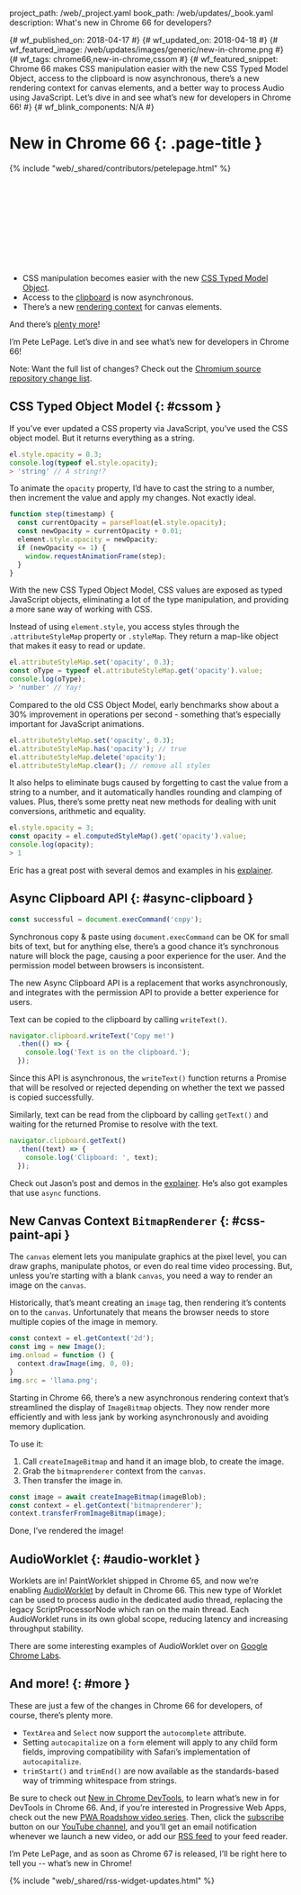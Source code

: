 project_path: /web/_project.yaml
book_path: /web/updates/_book.yaml
description: What's new in Chrome 66 for developers?

{# wf_published_on: 2018-04-17 #}
{# wf_updated_on: 2018-04-18 #}
{# wf_featured_image: /web/updates/images/generic/new-in-chrome.png #}
{# wf_tags: chrome66,new-in-chrome,cssom #}
{# wf_featured_snippet: Chrome 66 makes CSS manipulation easier with the new CSS Typed Model Object, access to the clipboard is now asynchronous, there’s a new rendering context for canvas elements, and a better way to process Audio using JavaScript. Let’s dive in and see what’s new for developers in Chrome 66! #}
{# wf_blink_components: N/A #}

# New in Chrome 66 {: .page-title }

{% include "web/_shared/contributors/petelepage.html" %}

<div class="clearfix"></div>

<div class="video-wrapper">
  <iframe class="devsite-embedded-youtube-video" data-video-id="hsfueop_Hb8"
          data-autohide="1" data-showinfo="0" frameborder="0" allowfullscreen>
  </iframe>
</div>

* CSS manipulation becomes easier with the new [CSS Typed Model Object](#cssom).
* Access to the [clipboard](#async-clipboard) is now asynchronous.
* There’s a new [rendering context](#css-paint-api) for canvas elements.

And there’s [plenty more](#more)!

I’m Pete LePage. Let’s dive in and see what’s new for developers in Chrome 66!

<div class="clearfix"></div>

Note: Want the full list of changes? Check out the
[Chromium source repository change list](https://chromium.googlesource.com/chromium/src/+log/65.0.3325.146..66.0.3359.116).


## CSS Typed Object Model {: #cssom }

If you’ve ever updated a CSS property via JavaScript, you’ve used the CSS
object model. But it returns everything as a string.

```javascript
el.style.opacity = 0.3;
console.log(typeof el.style.opacity);
> 'string' // A string!?
```

To animate the `opacity` property, I’d have to cast the string to a number,
then increment the value and apply my changes. Not exactly ideal.

```javascript
function step(timestamp) {
  const currentOpacity = parseFloat(el.style.opacity);
  const newOpacity = currentOpacity + 0.01;
  element.style.opacity = newOpacity;
  if (newOpacity <= 1) {
    window.requestAnimationFrame(step);
  }
}
```

With the new CSS Typed Object Model, CSS values are exposed as typed
JavaScript objects, eliminating a lot of the type manipulation, and providing
a more sane way of working with CSS.

Instead of using `element.style`, you access styles through the
`.attributeStyleMap` property or `.styleMap`. They return a map-like object
that makes it easy to read or update.

```javascript
el.attributeStyleMap.set('opacity', 0.3);
const oType = typeof el.attributeStyleMap.get('opacity').value;
console.log(oType);
> 'number' // Yay!
```

Compared to the old CSS Object Model, early benchmarks show about a 30%
improvement in operations per second - something that’s especially important
for JavaScript animations.

```javascript
el.attributeStyleMap.set('opacity', 0.3);
el.attributeStyleMap.has('opacity'); // true
el.attributeStyleMap.delete('opacity');
el.attributeStyleMap.clear(); // remove all styles
```

It also helps to eliminate bugs caused by forgetting to cast the value from a
string to a number, and it automatically handles rounding and clamping of
values. Plus, there’s some pretty neat new methods for dealing with unit
conversions, arithmetic and equality.

```javascript
el.style.opacity = 3;
const opacity = el.computedStyleMap().get('opacity').value;
console.log(opacity);
> 1
```

Eric has a great post with several demos and examples in his
[explainer](/web/updates/2018/03/cssom).


## Async Clipboard API {: #async-clipboard }

```javascript
const successful = document.execCommand('copy');
```

Synchronous copy & paste using `document.execCommand` can be OK for small
bits of text, but for anything else, there’s a good chance it’s synchronous
nature will block the page, causing a poor experience for the user. And the
permission model between browsers is inconsistent.

The new Async Clipboard API is a replacement that works asynchronously, and
integrates with the permission API to provide a better experience for users.

Text can be copied to the clipboard by calling `writeText()`.

```javascript
navigator.clipboard.writeText('Copy me!')
  .then(() => {
    console.log('Text is on the clipboard.');
  });
```

Since this API is asynchronous, the `writeText()` function returns a Promise
that will be resolved or rejected depending on whether the text we passed
is copied successfully.

Similarly, text can be read from the clipboard by calling `getText()` and
waiting for the returned Promise to resolve with the text.

```javascript
navigator.clipboard.getText()
  .then((text) => {
    console.log('Clipboard: ', text);
  });
```

Check out Jason’s post and demos in the
[explainer](/web/updates/2018/03/clipboardapi).
He’s also got examples that use `async` functions.


##  New Canvas Context `BitmapRenderer` {: #css-paint-api }

The `canvas` element lets you manipulate graphics at the pixel level, you
can draw graphs, manipulate photos, or even do real time video processing.
But, unless you’re starting with a blank `canvas`, you need a way to render
an image on the `canvas`.

Historically, that’s meant creating an `image` tag, then rendering it’s
contents on to the `canvas`. Unfortunately that means the browser needs to
store multiple copies of the image in memory.

```javascript
const context = el.getContext('2d');
const img = new Image();
img.onload = function () {
  context.drawImage(img, 0, 0);
}
img.src = 'llama.png';
```

Starting in Chrome 66, there’s a new asynchronous rendering context that’s
streamlined the display of `ImageBitmap` objects. They now render more
efficiently and with less jank by working asynchronously and avoiding memory
duplication.

To use it:

1. Call `createImageBitmap` and hand it an image blob, to create the image.
2. Grab the `bitmaprenderer` context from the `canvas`.
3. Then transfer the image in.

```javascript
const image = await createImageBitmap(imageBlob);
const context = el.getContext('bitmaprenderer');
context.transferFromImageBitmap(image);
```

Done, I’ve rendered the image!

## AudioWorklet {: #audio-worklet }

Worklets are in! PaintWorklet shipped in Chrome 65, and now we’re enabling
[AudioWorklet](/web/updates/2017/12/audio-worklet)
by default in Chrome 66. This new type of Worklet can be used to process
audio in the dedicated audio thread, replacing the legacy ScriptProcessorNode
which ran on the main thread.  Each AudioWorklet runs in its own global scope,
reducing latency and increasing throughput stability.

There are some interesting examples of AudioWorklet over on
[Google Chrome Labs](https://googlechromelabs.github.io/web-audio-samples/audio-worklet/).

## And more! {: #more }

These are just a few of the changes in Chrome 66 for developers, of course,
there’s plenty more.

* `TextArea` and `Select` now support the `autocomplete` attribute.
* Setting `autocapitalize` on a `form` element will apply to any child form
  fields, improving compatibility with Safari’s implementation of
  `autocapitalize`.
* `trimStart()` and `trimEnd()` are now available as the standards-based way
  of trimming whitespace from strings.


Be sure to check out [New in Chrome DevTools](/web/updates/2018/02/devtools), to
learn what’s new in for DevTools in Chrome 66. And, if you’re interested in
Progressive Web Apps, check out the new
[PWA Roadshow video series](https://www.youtube.com/playlist?list=PLNYkxOF6rcICnIOm4cfylT0-cEfytBtYt).
Then, click the [subscribe](https://goo.gl/6FP1a5) button on our
[YouTube channel](https://www.youtube.com/user/ChromeDevelopers/), and
you’ll get an email notification whenever we launch a new video, or add our
[RSS feed](/web/shows/rss.xml) to your feed reader.


I’m Pete LePage, and as soon as Chrome 67 is released, I’ll be right
here to tell you -- what’s new in Chrome!

{% include "web/_shared/rss-widget-updates.html" %}

